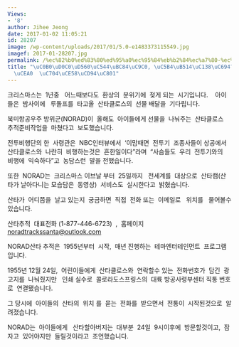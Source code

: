 ```yaml
---
Views:
- '8'
author: Jihee Jeong
date: 2017-01-02 11:05:21
id: 28207
image: /wp-content/uploads/2017/01/5.0-e1483373115549.jpg
imagef: 2017-01-28207.jpg
permalink: /%ec%82%b0%ed%83%80%ed%95%a0%ec%95%84%eb%b2%84%ec%a7%80-%ec%96%b4%eb%94%94%ec%84%b8%ec%9a%94-%ec%82%b0%ed%83%80%ec%ba%a0-%ec%9c%84%ec%b9%98%ec%b6%94%ec%a0%81/
title: "\uC0B0\uD0C0\uD560\uC544\uBC84\uC9C0, \uC5B4\uB514\uC138\uC694?  \uC0B0\uD0C0\
  \uCEA0  \uC704\uCE58\uCD94\uC801"
---
```


크리스마스는  1년중   어느때보다도  환상의  분위기에  젖게 되는  시기입니다.    아이들은  밤사이에   루돌프를  타고올  산타클로스의  선물 배달을  기다립니다.

북미항공우주 방위군(NORAD)이  올해도  아이들에게 선물을  나눠주는  산타클로스  추적준비작업을  마쳤다고  보도했습니다.

전투비행단의 한  사령관은  NBC인터뷰에서  ‘이맘때면  전투기  조종사들이 상공에서  산타클로스와  나란히  비행하는것은  흔한일이다”라며  “사슴들도  우리  전투기와의  비행에  익숙하다”고  농담스런  말을 전했습니다.

또한  NORAD는  크리스마스 이브날 부터  25일까지   전세계를  대상으로  산타캠(산타가 날아다니는 모습담은  동영상)  서비스도  실시한다고  밝혔습니다.

산타가  어디쯤을  날고 있는지  궁금하면  직접  전화 또는  이메일로   위치를   물어볼수 있습니다.

산타추적  대표전화 (1-877-446-6723)  ,  홈페이지  <noradtrackssanta@outlook.com>

NORAD산타 추적은  1955년부터  시작,  매년 진행하는  테마엔터테인먼트  프로그램입니다.

1955년 12월 24일,  어린이들에게  산타클로스와  연락할수 있는  전화번호가  담긴  광고지를  나눠줬지만   인쇄 실수로  콜로라도스프링스의  대륙 방공사령부센터 직통 번호로  연결됐습니다.

그 당시에  아이들의  산타의  위치 를  묻는  전화를  받으면서  전통이  시작된것으로  알려졌습니다.

NORAD는  아이들에게   산타할아버지는  대부분  24일  9시이후에  방문할것이고,  잠자고  있어야지만  들릴것이라고  조언했습니다.

&nbsp;

&nbsp;

&nbsp;

&nbsp;

&nbsp;

&nbsp;